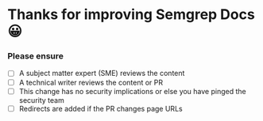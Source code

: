 # Thanks for improving Semgrep Docs 😀

### Please ensure

- [ ] A subject matter expert (SME) reviews the content
- [ ] A technical writer reviews the content or PR
- [ ] This change has no security implications or else you have pinged the security team
- [ ] Redirects are added if the PR changes page URLs
